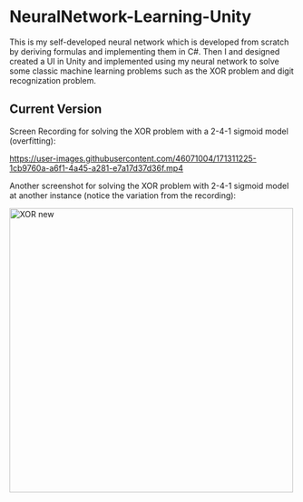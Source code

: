 # NeuralNetwork-Learning-Unity
 
This is my self-developed neural network which is developed from scratch by deriving formulas and implementing them in C#. Then I and designed created a UI in Unity and implemented using my neural network to solve some classic machine learning problems such as the XOR problem and digit recognization problem.


## Current Version
Screen Recording for solving the XOR problem with a 2-4-1 sigmoid model (overfitting):

https://user-images.githubusercontent.com/46071004/171311225-1cb9760a-a6f1-4a45-a281-e7a17d37d36f.mp4

Another screenshot for solving the XOR problem with 2-4-1 sigmoid model at another instance (notice the variation from the recording):

<img width="500" alt="XOR new" src="https://user-images.githubusercontent.com/46071004/148631412-7febef7b-a49b-4e50-bd60-3a950e80b8d9.PNG">
